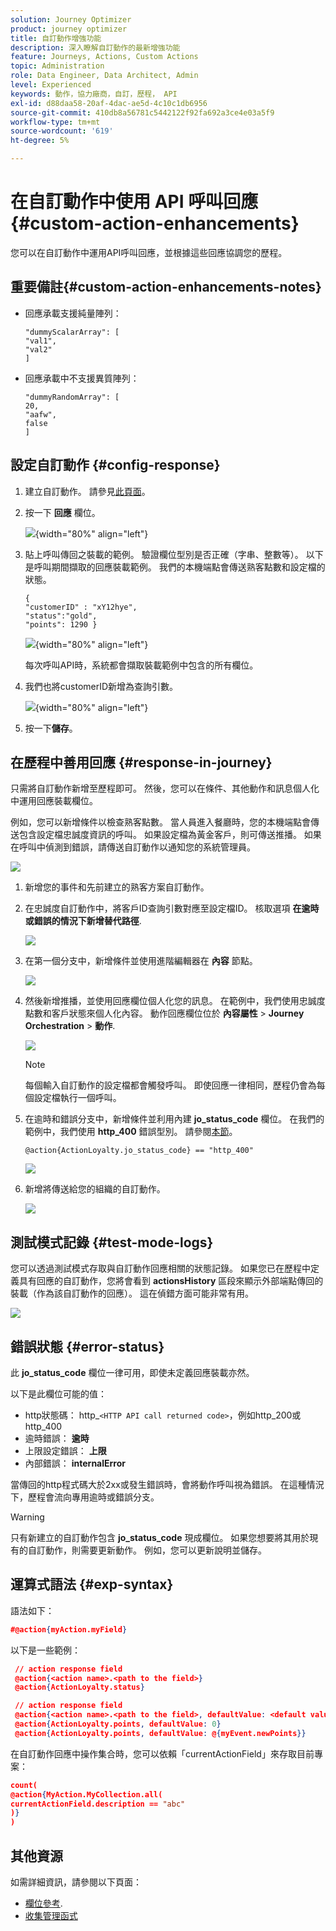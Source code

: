 ```yaml
---
solution: Journey Optimizer
product: journey optimizer
title: 自訂動作增強功能
description: 深入瞭解自訂動作的最新增強功能
feature: Journeys, Actions, Custom Actions
topic: Administration
role: Data Engineer, Data Architect, Admin
level: Experienced
keywords: 動作，協力廠商，自訂，歷程， API
exl-id: d88daa58-20af-4dac-ae5d-4c10c1db6956
source-git-commit: 410db8a56781c5442122f92fa692a3ce4e03a5f9
workflow-type: tm+mt
source-wordcount: '619'
ht-degree: 5%

---
```


# 在自訂動作中使用 API 呼叫回應 {#custom-action-enhancements}

您可以在自訂動作中運用API呼叫回應，並根據這些回應協調您的歷程。

<!--
You can now leverage API call responses in custom actions and orchestrate your journeys based on these responses.

This capability was previously only available when using data sources. You can now use it with custom actions. 
-->

## 重要備註{#custom-action-enhancements-notes}

<!--
* Custom actions should only be used with private or internal endpoints, and used with an appropriate capping or throttling limit. See [this page](../configuration/external-systems.md). 
-->

* 回應承載支援純量陣列：

  ```
  "dummyScalarArray": [
  "val1",
  "val2"
  ]
  ```

* 回應承載中不支援異質陣列：

  ```
  "dummyRandomArray": [
  20,
  "aafw",
  false
  ]
  ```

<!--
## Best practices{#custom-action-enhancements-best-practices}

A capping limit of 5000 calls/s is defined for all custom actions. This limit has been set based on customers usage, to protect external endpoints targeted by custom actions. You need to take this into account in your audience-based journeys by defining an appropriate reading rate (5000 profiles/s when custom actions are used). If needed, you can override this setting by defining a greater capping or throttling limit through our Capping/Throttling APIs. See [this page](../configuration/external-systems.md).

You should not target public endpoints with custom actions for various reasons:

* Without proper capping or throttling, there is a risk of sending too many calls to a public endpoint that may not support such volume.
* Profile data can be sent through custom actions, so targeting a public endpoint could lead to inadvertently sharing personal information externally.
* You have no control on the data being returned by public endpoints. If an endpoint changes its API or starts sending incorrect information, those will be made available in communications sent, with potential negative impacts.
-->

<!--
## Define the custom action {#define-custom-action}

When defining the custom action, two enhancements have been made available: the addition of the GET method and the new payload response field. The other options and parameters are unchanged. See [this page](../action/about-custom-action-configuration.md).

### Endpoint configuration {#endpoint-configuration}

The **URL configuration** section has been renamed **Endpoint configuration**.

In the **Method** drop-down, you can now select **GET**.

![](assets/action-response1.png){width="70%" align="left"}

### Payloads {#payloads-new}

The **Action parameters** section has been renamed **Payloads**. Two fields are available:

* The **Request** field: this field is only available for POST and PUT calling methods.
* The **Response** field: this is the new capability. This field as available for all calling methods.

>[!NOTE]
> 
>Both these fields are optional.

![](assets/action-response2.png){width="70%" align="left"}
-->

## 設定自訂動作 {#config-response}

1. 建立自訂動作。 請參見[此頁面](../action/about-custom-action-configuration.md)。

1. 按一下 **回應** 欄位。

   ![](assets/action-response2.png){width="80%" align="left"}

1. 貼上呼叫傳回之裝載的範例。 驗證欄位型別是否正確（字串、整數等）。 以下是呼叫期間擷取的回應裝載範例。 我們的本機端點會傳送熟客點數和設定檔的狀態。

   ```
   {
   "customerID" : "xY12hye",    
   "status":"gold",
   "points": 1290 }
   ```

   ![](assets/action-response4.png){width="80%" align="left"}

   每次呼叫API時，系統都會擷取裝載範例中包含的所有欄位。

1. 我們也將customerID新增為查詢引數。

   ![](assets/action-response9.png){width="80%" align="left"}

1. 按一下&#x200B;**儲存**。

## 在歷程中善用回應 {#response-in-journey}

只需將自訂動作新增至歷程即可。 然後，您可以在條件、其他動作和訊息個人化中運用回應裝載欄位。

例如，您可以新增條件以檢查熟客點數。 當人員進入餐廳時，您的本機端點會傳送包含設定檔忠誠度資訊的呼叫。 如果設定檔為黃金客戶，則可傳送推播。 如果在呼叫中偵測到錯誤，請傳送自訂動作以通知您的系統管理員。

![](assets/action-response5.png)

1. 新增您的事件和先前建立的熟客方案自訂動作。

1. 在忠誠度自訂動作中，將客戶ID查詢引數對應至設定檔ID。 核取選項 **在逾時或錯誤的情況下新增替代路徑**.

   ![](assets/action-response10.png)

1. 在第一個分支中，新增條件並使用進階編輯器在 **內容** 節點。

   ![](assets/action-response6.png)

1. 然後新增推播，並使用回應欄位個人化您的訊息。 在範例中，我們使用忠誠度點數和客戶狀態來個人化內容。 動作回應欄位位於 **內容屬性** > **Journey Orchestration** > **動作**.

   ![](assets/action-response8.png)

   >[!NOTE]
   >
   >每個輸入自訂動作的設定檔都會觸發呼叫。 即使回應一律相同，歷程仍會為每個設定檔執行一個呼叫。

1. 在逾時和錯誤分支中，新增條件並利用內建 **jo_status_code** 欄位。 在我們的範例中，我們使用
   **http_400** 錯誤型別。 請參閱[本節](#error-status)。

   ```
   @action{ActionLoyalty.jo_status_code} == "http_400"
   ```

   ![](assets/action-response7.png)

1. 新增將傳送給您的組織的自訂動作。

   ![](assets/action-response11.png)

## 測試模式記錄 {#test-mode-logs}

您可以透過測試模式存取與自訂動作回應相關的狀態記錄。 如果您已在歷程中定義具有回應的自訂動作，您將會看到 **actionsHistory** 區段來顯示外部端點傳回的裝載（作為該自訂動作的回應）。 這在偵錯方面可能非常有用。

![](assets/action-response12.png)

## 錯誤狀態 {#error-status}

此 **jo_status_code** 欄位一律可用，即使未定義回應裝載亦然。

以下是此欄位可能的值：

* http狀態碼： http_`<HTTP API call returned code>`，例如http_200或http_400
* 逾時錯誤： **逾時**
* 上限設定錯誤： **上限**
* 內部錯誤： **internalError**

當傳回的http程式碼大於2xx或發生錯誤時，會將動作呼叫視為錯誤。 在這種情況下，歷程會流向專用逾時或錯誤分支。

>[!WARNING]
>
>只有新建立的自訂動作包含 **jo_status_code** 現成欄位。 如果您想要將其用於現有的自訂動作，則需要更新動作。 例如，您可以更新說明並儲存。

## 運算式語法 {#exp-syntax}

語法如下：

```json
#@action{myAction.myField} 
```

以下是一些範例：

```json
 // action response field
 @action{<action name>.<path to the field>}
 @action{ActionLoyalty.status}
```

```json
 // action response field
 @action{<action name>.<path to the field>, defaultValue: <default value expression>}
 @action{ActionLoyalty.points, defaultValue: 0}
 @action{ActionLoyalty.points, defaultValue: @{myEvent.newPoints}}
```

在自訂動作回應中操作集合時，您可以依賴「currentActionField」來存取目前專案：

```json
count(
@action{MyAction.MyCollection.all(
currentActionField.description == "abc"
)}
)
```

## 其他資源

如需詳細資訊，請參閱以下頁面：

* [欄位參考](../building-journeys/expression/field-references.md).
* [收集管理函式](../building-journeys/expression/collection-management-functions.md)
